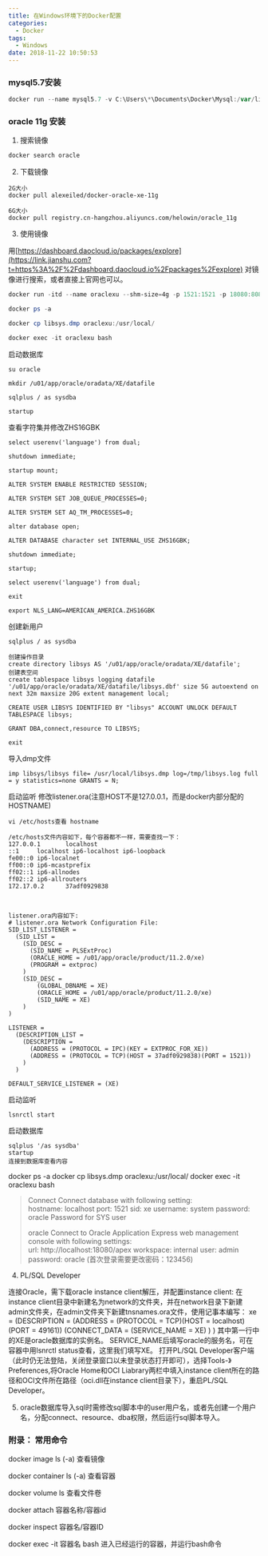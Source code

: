 ```yaml
---
title: 在Windows环境下的Docker配置
categories:
  - Docker
tags:
  - Windows
date: 2018-11-22 10:50:53
---
```


### mysql5.7安装
```powershell
docker run --name mysql5.7 -v C:\Users\*\Documents\Docker\Mysql:/var/lib/mysql -v C:\Users\*\Documents\Docker\MysqlConf:/etc/mysql/conf.d -p 3306:3306 -e MYSQL_ROOT_PASSWORD=123456 -d mysql:5.7
```

### oracle 11g 安装

1. 搜索镜像

```powershell
docker search oracle
```

2. 下载镜像

````
2G大小
docker pull alexeiled/docker-oracle-xe-11g
````
```
6G大小
docker pull registry.cn-hangzhou.aliyuncs.com/helowin/oracle_11g
```
3. 使用镜像

用[https://dashboard.daocloud.io/packages/explore](https://link.jianshu.com?t=https%3A%2F%2Fdashboard.daocloud.io%2Fpackages%2Fexplore) 对镜像进行搜索，或者直接上官网也可以。

```powershell
docker run -itd --name oraclexu --shm-size=4g -p 1521:1521 -p 18080:8080 alexeiled/docker-oracle-xe-11g /bin/bash

docker ps -a

docker cp libsys.dmp oraclexu:/usr/local/

docker exec -it oraclexu bash

```
启动数据库

```
su oracle

mkdir /u01/app/oracle/oradata/XE/datafile

sqlplus / as sysdba 

startup

```
查看字符集并修改ZHS16GBK
```
select userenv('language') from dual;

shutdown immediate;

startup mount;

ALTER SYSTEM ENABLE RESTRICTED SESSION;

ALTER SYSTEM SET JOB_QUEUE_PROCESSES=0;

ALTER SYSTEM SET AQ_TM_PROCESSES=0;

alter database open;

ALTER DATABASE character set INTERNAL_USE ZHS16GBK;

shutdown immediate;

startup;

select userenv('language') from dual;

exit

export NLS_LANG=AMERICAN_AMERICA.ZHS16GBK
```
创建新用户

```
sqlplus / as sysdba 

创建操作目录
create directory libsys AS '/u01/app/oracle/oradata/XE/datafile';
创建表空间
create tablespace libsys logging datafile '/u01/app/oracle/oradata/XE/datafile/libsys.dbf' size 5G autoextend on next 32m maxsize 20G extent management local;

CREATE USER LIBSYS IDENTIFIED BY "libsys" ACCOUNT UNLOCK DEFAULT TABLESPACE libsys;

GRANT DBA,connect,resource TO LIBSYS;

exit
```
导入dmp文件
```
imp libsys/libsys file= /usr/local/libsys.dmp log=/tmp/libsys.log full = y statistics=none GRANTS = N;
```
启动监听
修改listener.ora(注意HOST不是127.0.0.1，而是docker内部分配的HOSTNAME)
```
vi /etc/hosts查看 hostname

/etc/hosts文件内容如下，每个容器都不一样，需要查找一下：
127.0.0.1       localhost
::1     localhost ip6-localhost ip6-loopback
fe00::0 ip6-localnet
ff00::0 ip6-mcastprefix
ff02::1 ip6-allnodes
ff02::2 ip6-allrouters
172.17.0.2      37adf0929838



listener.ora内容如下:
# listener.ora Network Configuration File:
SID_LIST_LISTENER =
  (SID_LIST =
    (SID_DESC =
      (SID_NAME = PLSExtProc)
      (ORACLE_HOME = /u01/app/oracle/product/11.2.0/xe)
      (PROGRAM = extproc)
    )
    (SID_DESC =
        (GLOBAL_DBNAME = XE)
        (ORACLE_HOME = /u01/app/oracle/product/11.2.0/xe)
        (SID_NAME = XE)
    )
)

LISTENER =
  (DESCRIPTION_LIST =
    (DESCRIPTION =
      (ADDRESS = (PROTOCOL = IPC)(KEY = EXTPROC_FOR_XE))
      (ADDRESS = (PROTOCOL = TCP)(HOST = 37adf0929838)(PORT = 1521))
    )
  )

DEFAULT_SERVICE_LISTENER = (XE)
```
启动监听
```
lsnrctl start

```
启动数据库
```
sqlplus '/as sysdba'
startup
连接到数据库查看内容
```

docker ps -a
docker cp libsys.dmp oraclexu:/usr/local/
docker exec -it oraclexu bash

> Connect 
> Connect database with following setting:  
> hostname: localhost 
> port: 1521
> sid: xe 
> username: system 
> password: oracle 
> Password for SYS user 
>
> oracle 
> Connect to Oracle Application Express web management console with following settings:  
> url: http://localhost:18080/apex 
> workspace: internal
> user: admin 
> password: oracle (首次登录需要更改密码：123456)

4. PL/SQL Developer

连接Oracle，需下载oracle instance client解压，并配置instance client:
   在instance client目录中新建名为network的文件夹，并在network目录下新建admin文件夹，在admin文件夹下新建tnsnames.ora文件，使用记事本编写：
   xe = 
   (DESCRIPTION = 
       (ADDRESS = (PROTOCOL = TCP)(HOST = localhost)(PORT = 49161)) 
       (CONNECT_DATA = 
         (SERVICE_NAME = XE) 
       ) 
   ) 
其中第一行中的XE是oracle数据库的实例名。
SERVICE_NAME后填写oracle的服务名，可在容器中用lsnrctl status查看，这里我们填写XE。
打开PL/SQL Developer客户端（此时仍无法登陆，关闭登录窗口以未登录状态打开即可），选择Tools-》Preferences,将Oracle Home和OCI Liabrary两栏中填入instance client所在的路径和OCI文件所在路径（oci.dll在instance client目录下），重启PL/SQL Developer。

5. oracle数据库导入sql时需修改sql脚本中的user用户名，或者先创建一个用户名，分配connect、resource、dba权限，然后运行sql脚本导入。

### 附录： 常用命令

docker image ls (-a)  查看镜像

docker container ls (-a)  查看容器

docker volume ls  查看文件卷

docker attach 容器名称/容器id

docker inspect 容器名/容器ID

docker exec -it 容器名 bash 进入已经运行的容器，并运行bash命令